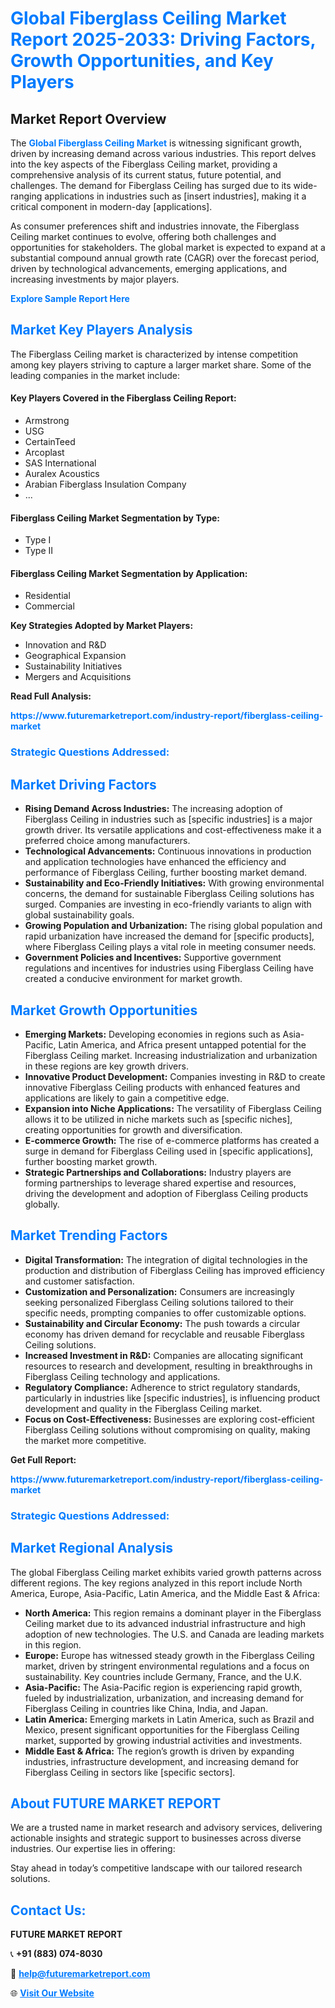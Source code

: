 <h1 style="color: #007BFF;">Global Fiberglass Ceiling Market Report 2025-2033: Driving Factors, Growth Opportunities, and Key Players</h1>

<section id="overview">
<h2>Market Report Overview</h2>
<p>The <a href="https://www.futuremarketreport.com/industry-report/fiberglass-ceiling-market" style="color: #007BFF; text-decoration: none;"><strong>Global Fiberglass Ceiling Market</strong></a> is witnessing significant growth, driven by increasing demand across various industries. This report delves into the key aspects of the Fiberglass Ceiling market, providing a comprehensive analysis of its current status, future potential, and challenges. The demand for Fiberglass Ceiling has surged due to its wide-ranging applications in industries such as [insert industries], making it a critical component in modern-day [applications].</p>
<p>As consumer preferences shift and industries innovate, the Fiberglass Ceiling market continues to evolve, offering both challenges and opportunities for stakeholders. The global market is expected to expand at a substantial compound annual growth rate (CAGR) over the forecast period, driven by technological advancements, emerging applications, and increasing investments by major players.</p>
</section>

<section id="overview">
<p><a href="https://www.futuremarketreport.com/request-sample/reportId=101965" style="color: #007BFF; text-decoration: none;"><strong>Explore Sample Report Here</strong></a></p>
</section>

<section id="key-players">
<h2 style="color: #007BFF;">Market Key Players Analysis</h2>
<p>The Fiberglass Ceiling market is characterized by intense competition among key players striving to capture a larger market share. Some of the leading companies in the market include:</p>
<h4>Key Players Covered in the Fiberglass Ceiling Report:</h4>
<ul><li>Armstrong</li><li>USG</li><li>CertainTeed</li><li>Arcoplast</li><li>SAS International</li><li>Auralex Acoustics</li><li>Arabian Fiberglass Insulation Company</li><li>...</li></ul>
<h4>Fiberglass Ceiling Market Segmentation by Type:</h4>
<ul><li>Type I</li><li>Type II</li></ul>

<h4>Fiberglass Ceiling Market Segmentation by Application:</h4>
<ul><li>Residential</li><li>Commercial</li></ul>
<p><strong>Key Strategies Adopted by Market Players:</strong></p>
<ul>
<li>Innovation and R&D</li>
<li>Geographical Expansion</li>
<li>Sustainability Initiatives</li>
<li>Mergers and Acquisitions</li>
</ul>
</section>

<section>
<p><strong>Read Full Analysis: </strong></p><a href="https://www.futuremarketreport.com/industry-report/fiberglass-ceiling-market" style="color: #007BFF; text-decoration: none;"><strong>https://www.futuremarketreport.com/industry-report/fiberglass-ceiling-market</strong></a>
<h3 style="color: #007BFF;">Strategic Questions Addressed:</h3>
</section>

<section id="driving-factors">
<h2 style="color: #007BFF;">Market Driving Factors</h2>
<ul>
<li><strong>Rising Demand Across Industries:</strong> The increasing adoption of Fiberglass Ceiling in industries such as [specific industries] is a major growth driver. Its versatile applications and cost-effectiveness make it a preferred choice among manufacturers.</li>
<li><strong>Technological Advancements:</strong> Continuous innovations in production and application technologies have enhanced the efficiency and performance of Fiberglass Ceiling, further boosting market demand.</li>
<li><strong>Sustainability and Eco-Friendly Initiatives:</strong> With growing environmental concerns, the demand for sustainable Fiberglass Ceiling solutions has surged. Companies are investing in eco-friendly variants to align with global sustainability goals.</li>
<li><strong>Growing Population and Urbanization:</strong> The rising global population and rapid urbanization have increased the demand for [specific products], where Fiberglass Ceiling plays a vital role in meeting consumer needs.</li>
<li><strong>Government Policies and Incentives:</strong> Supportive government regulations and incentives for industries using Fiberglass Ceiling have created a conducive environment for market growth.</li>
</ul>
</section>

<section id="growth-opportunities">
<h2 style="color: #007BFF;">Market Growth Opportunities</h2>
<ul>
<li><strong>Emerging Markets:</strong> Developing economies in regions such as Asia-Pacific, Latin America, and Africa present untapped potential for the Fiberglass Ceiling market. Increasing industrialization and urbanization in these regions are key growth drivers.</li>
<li><strong>Innovative Product Development:</strong> Companies investing in R&D to create innovative Fiberglass Ceiling products with enhanced features and applications are likely to gain a competitive edge.</li>
<li><strong>Expansion into Niche Applications:</strong> The versatility of Fiberglass Ceiling allows it to be utilized in niche markets such as [specific niches], creating opportunities for growth and diversification.</li>
<li><strong>E-commerce Growth:</strong> The rise of e-commerce platforms has created a surge in demand for Fiberglass Ceiling used in [specific applications], further boosting market growth.</li>
<li><strong>Strategic Partnerships and Collaborations:</strong> Industry players are forming partnerships to leverage shared expertise and resources, driving the development and adoption of Fiberglass Ceiling products globally.</li>
</ul>
</section>

<section id="trending-factors">
<h2 style="color: #007BFF;">Market Trending Factors</h2>
<ul>
<li><strong>Digital Transformation:</strong> The integration of digital technologies in the production and distribution of Fiberglass Ceiling has improved efficiency and customer satisfaction.</li>
<li><strong>Customization and Personalization:</strong> Consumers are increasingly seeking personalized Fiberglass Ceiling solutions tailored to their specific needs, prompting companies to offer customizable options.</li>
<li><strong>Sustainability and Circular Economy:</strong> The push towards a circular economy has driven demand for recyclable and reusable Fiberglass Ceiling solutions.</li>
<li><strong>Increased Investment in R&D:</strong> Companies are allocating significant resources to research and development, resulting in breakthroughs in Fiberglass Ceiling technology and applications.</li>
<li><strong>Regulatory Compliance:</strong> Adherence to strict regulatory standards, particularly in industries like [specific industries], is influencing product development and quality in the Fiberglass Ceiling market.</li>
<li><strong>Focus on Cost-Effectiveness:</strong> Businesses are exploring cost-efficient Fiberglass Ceiling solutions without compromising on quality, making the market more competitive.</li>
</ul>
</section>

<section>
<p><strong>Get Full Report: </strong></p><a href="https://www.futuremarketreport.com/industry-report/fiberglass-ceiling-market" style="color: #007BFF; text-decoration: none;"><strong>https://www.futuremarketreport.com/industry-report/fiberglass-ceiling-market</strong></a>
<h3 style="color: #007BFF;">Strategic Questions Addressed:</h3>
</section>


<section id="regional-analysis">
<h2 style="color: #007BFF;">Market Regional Analysis</h2>
<p>The global Fiberglass Ceiling market exhibits varied growth patterns across different regions. The key regions analyzed in this report include North America, Europe, Asia-Pacific, Latin America, and the Middle East & Africa:</p>
<ul>
<li><strong>North America:</strong> This region remains a dominant player in the Fiberglass Ceiling market due to its advanced industrial infrastructure and high adoption of new technologies. The U.S. and Canada are leading markets in this region.</li>
<li><strong>Europe:</strong> Europe has witnessed steady growth in the Fiberglass Ceiling market, driven by stringent environmental regulations and a focus on sustainability. Key countries include Germany, France, and the U.K.</li>
<li><strong>Asia-Pacific:</strong> The Asia-Pacific region is experiencing rapid growth, fueled by industrialization, urbanization, and increasing demand for Fiberglass Ceiling in countries like China, India, and Japan.</li>
<li><strong>Latin America:</strong> Emerging markets in Latin America, such as Brazil and Mexico, present significant opportunities for the Fiberglass Ceiling market, supported by growing industrial activities and investments.</li>
<li><strong>Middle East & Africa:</strong> The region’s growth is driven by expanding industries, infrastructure development, and increasing demand for Fiberglass Ceiling in sectors like [specific sectors].</li>
</ul>
</section>

<footer>
<h2 style="color: #007BFF;">About FUTURE MARKET REPORT</h2>
<p>We are a trusted name in market research and advisory services, delivering actionable insights and strategic support to businesses across diverse industries. Our expertise lies in offering:</p>

<p>Stay ahead in today’s competitive landscape with our tailored research solutions.</p>

<h2 style="color: #007BFF;">Contact Us:</h2>
<p><strong>FUTURE MARKET REPORT</strong></p>
<p>📞 <strong>+91 (883) 074-8030</strong></p>
<p>📧 <strong><a href="mailto:help@futuremarketreport.com" style="color: #007BFF;">help@futuremarketreport.com</a></strong></p>
<p>🌐 <strong><a href="https://www.futuremarketreport.com/" style="color: #007BFF;">Visit Our Website</a></strong></p>
</footer>